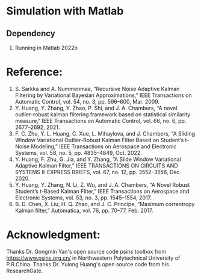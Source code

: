 # Simulation with Matlab
## Dependency
1. Running in Matlab 2022b 

# Reference:
1. S. Sarkka and A. Nummenmaa, “Recursive Noise Adaptive Kalman Filtering by Variational Bayesian Approximations,” IEEE Transactions on Automatic Control, vol. 54, no. 3, pp. 596–600, Mar. 2009.
2. Y. Huang, Y. Zhang, Y. Zhao, P. Shi, and J. A. Chambers, “A novel outlier-robust kalman filtering framework based on statistical similarity measure,” IEEE Transactions on Automatic Control, vol. 66, no. 6, pp. 2677–2692, 2021.
3. F. C. Zhu, Y. L. Huang, C. Xue, L. Mihaylova, and J. Chambers, “A Sliding Window Variational Outlier-Robust Kalman Filter Based on Student’s t-Noise Modeling,” IEEE Transactions on Aerospace and Electronic Systems, vol. 58, no. 5, pp. 4835–4849, Oct. 2022.
4. Y. Huang, F. Zhu, G. Jia, and Y. Zhang, “A Slide Window Variational Adaptive Kalman Filter,” IEEE TRANSACTIONS ON CIRCUITS AND SYSTEMS II-EXPRESS BRIEFS, vol. 67, no. 12, pp. 3552–3556, Dec. 2020.
5. Y. Huang, Y. Zhang, N. Li, Z. Wu, and J. A. Chambers, “A Novel Robust Student’s t-Based Kalman Filter,” IEEE Transactions on Aerospace and Electronic Systems, vol. 53, no. 3, pp. 1545–1554, 2017.
6. B. D. Chen, X. Liu, H. Q. Zhao, and J. C. Principe, “Maximum correntropy Kalman filter,” Automatica, vol. 76, pp. 70–77, Feb. 2017.

# Acknowledgment:
Thanks Dr. Gongmin Yan's open source code psins toolbox from https://www.psins.org.cn/ in Northwestern Polytechnical University of P.R.China.
Thanks Dr. Yulong Huang's open source code from his ResearchGate.